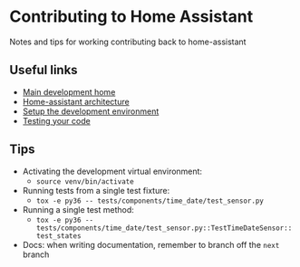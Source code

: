 # Contributing to Home Assistant

Notes and tips for working contributing back to home-assistant

## Useful links

- [Main development home](https://developers.home-assistant.io/)
- [Home-assistant architecture](https://developers.home-assistant.io/docs/en/architecture_index.html)
- [Setup the development environment](https://developers.home-assistant.io/docs/en/development_environment.html)
- [Testing your code](https://developers.home-assistant.io/docs/en/development_testing.html)

## Tips

- Activating the development virtual environment:
  - `source venv/bin/activate`
- Running tests from a single test fixture:
  - `tox -e py36 -- tests/components/time_date/test_sensor.py`
- Running a single test method:
  - `tox -e py36 -- tests/components/time_date/test_sensor.py::TestTimeDateSensor::test_states`
- Docs: when writing documentation, remember to branch off the `next` branch

